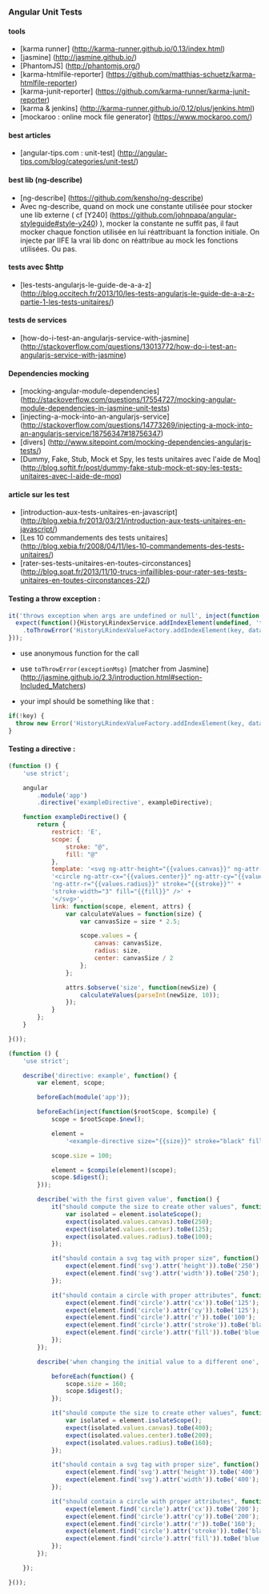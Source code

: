 
### Angular Unit Tests

#### tools
- [karma runner] (http://karma-runner.github.io/0.13/index.html)
- [jasmine] (http://jasmine.github.io/)
- [PhantomJS] (http://phantomjs.org/)
- [karma-htmlfile-reporter] (https://github.com/matthias-schuetz/karma-htmlfile-reporter)
- [karma-junit-reporter] (https://github.com/karma-runner/karma-junit-reporter)
- [karma & jenkins] (http://karma-runner.github.io/0.12/plus/jenkins.html)
- [mockaroo : online mock file generator] (https://www.mockaroo.com/)

#### best articles 
- [angular-tips.com : unit-test] (http://angular-tips.com/blog/categories/unit-test/)

#### best lib (ng-describe)
- [ng-describe] (https://github.com/kensho/ng-describe)
- Avec ng-describe, quand on mock une constante utilisée pour stocker une lib externe ( cf [Y240] (https://github.com/johnpapa/angular-styleguide#style-y240) ), mocker la constante ne suffit pas, il faut mocker chaque fonction utilisée en lui réattribuant la fonction initiale.
On injecte par IIFE la vrai lib donc on réattribue au mock les fonctions utilisées. Ou pas.

#### tests avec $http
- [les-tests-angularjs-le-guide-de-a-a-z] (http://blog.occitech.fr/2013/10/les-tests-angularjs-le-guide-de-a-a-z-partie-1-les-tests-unitaires/)

#### tests de services
- [how-do-i-test-an-angularjs-service-with-jasmine] (http://stackoverflow.com/questions/13013772/how-do-i-test-an-angularjs-service-with-jasmine)

#### Dependencies mocking
- [mocking-angular-module-dependencies] (http://stackoverflow.com/questions/17554727/mocking-angular-module-dependencies-in-jasmine-unit-tests)
- [injecting-a-mock-into-an-angularjs-service] (http://stackoverflow.com/questions/14773269/injecting-a-mock-into-an-angularjs-service/18756347#18756347)
- [divers] (http://www.sitepoint.com/mocking-dependencies-angularjs-tests/)
- [Dummy, Fake, Stub, Mock et Spy, les tests unitaires avec l'aide de Moq] (http://blog.softit.fr/post/dummy-fake-stub-mock-et-spy-les-tests-unitaires-avec-l-aide-de-moq)

#### article sur les test
- [introduction-aux-tests-unitaires-en-javascript] (http://blog.xebia.fr/2013/03/21/introduction-aux-tests-unitaires-en-javascript/)
- [Les 10 commandements des tests unitaires] (http://blog.xebia.fr/2008/04/11/les-10-commandements-des-tests-unitaires/)
- [rater-ses-tests-unitaires-en-toutes-circonstances] (http://blog.soat.fr/2013/11/10-trucs-infaillibles-pour-rater-ses-tests-unitaires-en-toutes-circonstances-22/)

#### Testing a throw exception :

```javascript
it('throws exception when args are undefined or null', inject(function (HistoryLRindexService) {
  expect(function(){HistoryLRindexService.addIndexElement(undefined, 'toto');})
    .toThrowError('HistoryLRindexValueFactory.addIndexElement(key, data) error : key null or undefined');
}));
```

- use anonymous function for the call
- use `toThrowError(exceptionMsg)` [matcher from Jasmine] (http://jasmine.github.io/2.3/introduction.html#section-Included_Matchers)

- your impl should be something like that :
```javascript
if(!key) {
  throw new Error('HistoryLRindexValueFactory.addIndexElement(key, data) error : key null or undefined');
}
```

#### Testing a directive : 

```javascript
(function () {
    'use strict';

    angular
        .module('app')
        .directive('exampleDirective', exampleDirective);

    function exampleDirective() {
        return {
            restrict: 'E',
            scope: {
                stroke: "@",
                fill: "@"
            },
            template: '<svg ng-attr-height="{{values.canvas}}" ng-attr-width="{{values.canvas}}" class="gray">' +
            '<circle ng-attr-cx="{{values.center}}" ng-attr-cy="{{values.center}}"' +
            'ng-attr-r="{{values.radius}}" stroke="{{stroke}}"' +
            'stroke-width="3" fill="{{fill}}" />' +
            '</svg>',
            link: function(scope, element, attrs) {
                var calculateValues = function(size) {
                    var canvasSize = size * 2.5;

                    scope.values = {
                        canvas: canvasSize,
                        radius: size,
                        center: canvasSize / 2
                    };
                };

                attrs.$observe('size', function(newSize) {
                    calculateValues(parseInt(newSize, 10));
                });
            }
        };
    }

}());
```

```javascript
(function () {
    'use strict';

    describe('directive: example', function() {
        var element, scope;

        beforeEach(module('app'));

        beforeEach(inject(function($rootScope, $compile) {
            scope = $rootScope.$new();

            element =
                '<example-directive size="{{size}}" stroke="black" fill="blue"></example-directive>';

            scope.size = 100;

            element = $compile(element)(scope);
            scope.$digest();
        }));

        describe('with the first given value', function() {
            it("should compute the size to create other values", function() {
                var isolated = element.isolateScope();
                expect(isolated.values.canvas).toBe(250);
                expect(isolated.values.center).toBe(125);
                expect(isolated.values.radius).toBe(100);
            });

            it("should contain a svg tag with proper size", function() {
                expect(element.find('svg').attr('height')).toBe('250');
                expect(element.find('svg').attr('width')).toBe('250');
            });

            it("should contain a circle with proper attributes", function() {
                expect(element.find('circle').attr('cx')).toBe('125');
                expect(element.find('circle').attr('cy')).toBe('125');
                expect(element.find('circle').attr('r')).toBe('100');
                expect(element.find('circle').attr('stroke')).toBe('black');
                expect(element.find('circle').attr('fill')).toBe('blue');
            });
        });

        describe('when changing the initial value to a different one', function() {

            beforeEach(function() {
                scope.size = 160;
                scope.$digest();
            });

            it("should compute the size to create other values", function() {
                var isolated = element.isolateScope();
                expect(isolated.values.canvas).toBe(400);
                expect(isolated.values.center).toBe(200);
                expect(isolated.values.radius).toBe(160);
            });

            it("should contain a svg tag with proper size", function() {
                expect(element.find('svg').attr('height')).toBe('400');
                expect(element.find('svg').attr('width')).toBe('400');
            });

            it("should contain a circle with proper attributes", function() {
                expect(element.find('circle').attr('cx')).toBe('200');
                expect(element.find('circle').attr('cy')).toBe('200');
                expect(element.find('circle').attr('r')).toBe('160');
                expect(element.find('circle').attr('stroke')).toBe('black');
                expect(element.find('circle').attr('fill')).toBe('blue');
            });
        });

    });

}());
```

